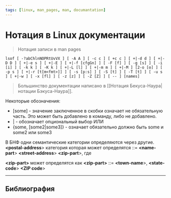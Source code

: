 ```yaml
---
tags: [linux, man_pages, man, documantation]
---
```


# Нотация в Linux документации

> Нотация записи в man pages

```shell
lsof [ -?abChlnNOPRtUvVX ] [ -A A ] [ -c c ] [ +c c ] [ +|-d d ] [ +|-D D ] [ +|-e s ] [ +|-E ] [ +|-f [cfgGn] ] [ -F [f] ] [ -g [s] ] [ -i [i] ] [ -k k ] [ -K k ] [ +|-L [l] ] [ +|-m m ] [ +|-M ] [2-o [o] ] [ -p s ] [ +|-r [t[m<fmt>]] ] [ -s [p:s] ] [ -S [t] ] [ -T [t] ] [ -u s ] [ +|-w ] [ -x [fl] ] [ -z [z] ] [ -Z [Z] ] [ -- ] [names]
```

>Большинство документации написано в [[Нотация Бекуса-Наура|нотации Бэкуса-Наура]].

Некоторые обозначения:

-   [some] - значение заключенное в скобки означает не обязательную часть. Это может быть добавлено в команду, либо не добавлено.
-   | - обозначает опциональный выбор ИЛИ
-   {some, \[some2|some3\]} - означает обязательно должно быть some и some2 или some3

В БНФ одни семантические категории определяются через другие. **\<postal-address**\> категория которая может определятся ::= **\<name-part**\> **\<street-address**\> **\<zip-part**\>, где

**\<zip-part\>** может определятся как **\<zip-part\>** ::= **\<town-name**\>, **\<state-code**\> **\<ZIP code**\>

---
## Библиография